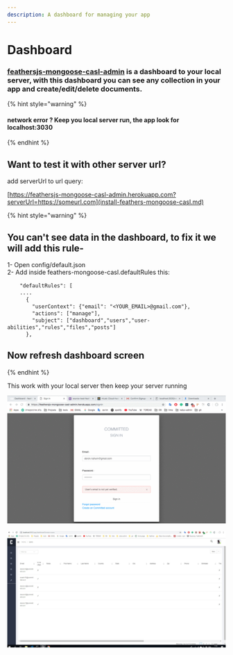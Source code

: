 ```yaml
---
description: A dashboard for managing your app
---
```


# Dashboard

### [feathersjs-mongoose-casl-admin](https://feathersjs-mongoose-casl-admin.herokuapp.com/) is a dashboard to your local server, with this dashboard you can see any collection in your app and create/edit/delete documents.

{% hint style="warning" %}
#### network error ?     Keep you local server run, the app look for   localhost:3030
{% endhint %}

## Want to test it with other server url?

add serverUrl to url query:

[https://feathersjs-mongoose-casl-admin.herokuapp.com?serverUrl=https://someurl.com](install-feathers-mongoose-casl.md)

{% hint style="warning" %}
## You can't see data in the dashboard, to fix it we will add this rule-

1- Open config/default.json  
2- Add inside feathers-mongoose-casl.defaultRules this:

```text
    "defaultRules": [
    ....
      {
        "userContext": {"email": "<YOUR_EMAIL>@gmail.com"},
        "actions": ["manage"],
        "subject": ["dashboard","users","user-abilities","rules","files","posts"]
      },
```

## Now refresh dashboard screen
{% endhint %}

This work with your local server then keep your server running

![](../../.gitbook/assets/uwe1s3ghtn.gif)

![](../../.gitbook/assets/1.JPG)

